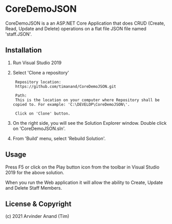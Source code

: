 # CoreDemoJSON

CoreDemoJSON is a an ASP.NET Core Application that does CRUD (Create, Read, Update and Delete) operations on a flat file JSON file named 'staff.JSON'.


## Installation

1. Run Visual Studio 2019

2. Select 'Clone a repository'

        Repository location: 
        https://github.com/timanand/CoreDemoJSON.git

        Path:
        This is the location on your computer where Repository shall be copied to. For example: 'C:\DEVELOP\CoreDemoJSON\'.

        Click on 'Clone' button.

3. On the right side, you will see the Solution Explorer window.
Double click on 'CoreDemoJSON.sln'.

4. From 'Build' menu, select 'Rebuild Solution'.




## Usage

Press F5 or click on the Play button icon from the toolbar in Visual Studio 2019 for the above solution.

When you run the Web application it will allow the ability to Create, Update and Delete Staff Members.




## License & Copyright

(c) 2021 Arvinder Anand (Tim)

